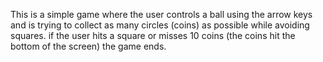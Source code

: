 This is a simple game where the user controls a ball using the arrow keys and is trying to collect as many circles (coins) as possible while avoiding squares. if the user hits a square or misses 10 coins (the coins hit the bottom of the screen) the game ends.

